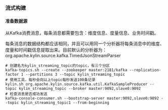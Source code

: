 ### 流式构建



#### 准备数据源

​		从Kafka消费消息，每条消息都需要包含：维度信息、度量信息、业务时间戳。

​		每条消息的数据结构都应该相同，并且可以用同一个分析器将每条消息中的维度、度量和时间戳信息提取出来。目前默认的分析器为：org.apache.kylin.source.kafka.TimedJsonStreamParser

```shell
# 创建名为kylin_streaming_topic的topic，有三个分区
kafka-topics.sh --create --zookeeper master:2181/kafka --replication-factor 1 --partitions 3 --topic kylin_streaming_topic
# 使用工具，每秒会向以上topic每秒发送100条记录
kylin.sh org.apache.kylin.source.kafka.util.KafkaSampleProducer --topic kylin_streaming_topic --broker master:9092,slave0:9092
# 检查消息是否成功发送
kafka-console-consumer.sh --bootstrap-server master:9092,slave0:9092 --topic kylin_streaming_topic1 --from-beginning
```

